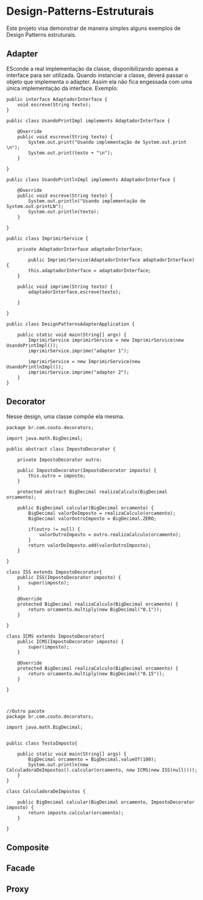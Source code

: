 # Design-Patterns-Estruturais
Este projeto visa demonstrar de maneira simples alguns exemplos de Design Patterns estruturais.

## Adapter
ESconde a real implementação da classe, disponibilizando apenas a interface para ser utilizada. Quando instanciar a classe, deverá passar o objeto que implementa o adapter. Assim ela não fica engessada com uma única implementação da interface.
Exemplo:

```
public interface AdaptadorInterface {
	void escreve(String texto);
}

public class UsandoPrintImpl implements AdaptadorInterface {

	@Override
	public void escreve(String texto) {
		System.out.print("Usando implementação de System.out.print \n");
		System.out.print(texto + "\n");
	}

}

public class UsandoPrintlnImpl implements AdaptadorInterface {

	@Override
	public void escreve(String texto) {
		System.out.println("Usando implementação de System.out.printLN");
		System.out.println(texto);
	}

}

public class ImprimirService {

	private AdaptadorInterface adaptadorInterface;
	
		public ImprimirService(AdaptadorInterface adaptadorInterface) {
		this.adaptadorInterface = adaptadorInterface;
	}

	public void imprime(String texto) {
		adaptadorInterface.escreve(texto);

	}
	
}

public class DesignPatternsAdapterApplication {

	public static void main(String[] args) {
		ImprimirService imprimirService = new ImprimirService(new UsandoPrintImpl());
		imprimirService.imprime("adapter 1");
		
		imprimirService = new ImprimirService(new UsandoPrintlnImpl());
		imprimirService.imprime("adapter 2");		
	}
}
```

## Decorator

Nesse design, uma classe compõe ela mesma.



```
package br.com.couto.decorators;

import java.math.BigDecimal;

public abstract class ImpostoDecorator {
	
	private ImpostoDecorator outro;
	
	public ImpostoDecorator(ImpostoDecorator imposto) {
		this.outro = imposto;
	}
	
	protected abstract BigDecimal realizaCalculo(BigDecimal orcamento);
	
	public BigDecimal calcular(BigDecimal orcamento) {
		BigDecimal valorDoImposto = realizaCalculo(orcamento);
		BigDecimal valorOutroImposto = BigDecimal.ZERO;
		
		if(outro != null) {
			valorOutroImposto = outro.realizaCalculo(orcamento);
		}
		return valorDoImposto.add(valorOutroImposto);
	} 

}

class ISS extends ImpostoDecorator{
	public ISS(ImpostoDecorator imposto) {
		super(imposto);
	}

	@Override
	protected BigDecimal realizaCalculo(BigDecimal orcamento) {
		return orcamento.multiply(new BigDecimal("0.1"));
	}
	
}

class ICMS extends ImpostoDecorator{
	public ICMS(ImpostoDecorator imposto) {
		super(imposto);
	}

	@Override
	protected BigDecimal realizaCalculo(BigDecimal orcamento) {
		return orcamento.multiply(new BigDecimal("0.15"));
	}
	
}



//Outro pacote
package br.com.couto.decorators;

import java.math.BigDecimal;


public class TestaImposto{

	public static void main(String[] args) {
		BigDecimal orcamento = BigDecimal.valueOf(100);
		System.out.println(new CalculadoraDeImpostos().calcular(orcamento, new ICMS(new ISS(null))));
	}
}

class CalculadoraDeImpostos {
	
	public BigDecimal calcular(BigDecimal orcamento, ImpostoDecorator imposto) {
		return imposto.calcular(orcamento);
	}
	
}

```

## Composite

## Facade

## Proxy

